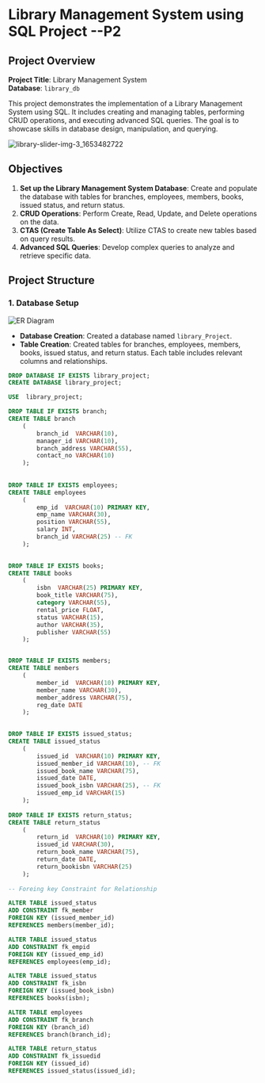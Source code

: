 # Library Management System using SQL Project --P2

## Project Overview

**Project Title**: Library Management System  
**Database**: `library_db`

This project demonstrates the implementation of a Library Management System using SQL. It includes creating and managing tables, performing CRUD operations, and executing advanced SQL queries. The goal is to showcase skills in database design, manipulation, and querying.

![library-slider-img-3_1653482722](https://github.com/user-attachments/assets/3afcaf1e-d14b-4920-b6b6-34ff3157dbfb)

## Objectives

1. **Set up the Library Management System Database**: Create and populate the database with tables for branches, employees, members, books, issued status, and return status.
2. **CRUD Operations**: Perform Create, Read, Update, and Delete operations on the data.
3. **CTAS (Create Table As Select)**: Utilize CTAS to create new tables based on query results.
4. **Advanced SQL Queries**: Develop complex queries to analyze and retrieve specific data.

## Project Structure

### 1. Database Setup
![ER Diagram](https://github.com/user-attachments/assets/65440c67-7e5e-43b0-805d-24141fc7bdbc)

- **Database Creation**: Created a database named `library_Project`.
- **Table Creation**: Created tables for branches, employees, members, books, issued status, and return status. Each table includes relevant columns and relationships.

```sql
DROP DATABASE IF EXISTS library_project;
CREATE DATABASE library_project;

USE  library_project;

DROP TABLE IF EXISTS branch;
CREATE TABLE branch 
	(
		branch_id  VARCHAR(10),
        manager_id VARCHAR(10),
        branch_address VARCHAR(55),
        contact_no VARCHAR(10)
	);
    
    
DROP TABLE IF EXISTS employees;
CREATE TABLE employees
	(
		emp_id  VARCHAR(10) PRIMARY KEY,
        emp_name VARCHAR(30),
        position VARCHAR(55),
        salary INT,
        branch_id VARCHAR(25) -- FK
	);
    

DROP TABLE IF EXISTS books;
CREATE TABLE books
	(
		isbn  VARCHAR(25) PRIMARY KEY,
        book_title VARCHAR(75),
        category VARCHAR(55),
        rental_price FLOAT,
        status VARCHAR(15),
        author VARCHAR(35),
        publisher VARCHAR(55)
	);


DROP TABLE IF EXISTS members;
CREATE TABLE members
	(
		member_id  VARCHAR(10) PRIMARY KEY,
        member_name VARCHAR(30),
        member_address VARCHAR(75),
        reg_date DATE
	);        
    

DROP TABLE IF EXISTS issued_status;
CREATE TABLE issued_status
	(
		issued_id  VARCHAR(10) PRIMARY KEY,
        issued_member_id VARCHAR(10), -- FK
        issued_book_name VARCHAR(75),
        issued_date DATE,
        issued_book_isbn VARCHAR(25), -- FK
        issued_emp_id VARCHAR(15)
	);
    
DROP TABLE IF EXISTS return_status;
CREATE TABLE return_status
	(
		return_id  VARCHAR(10) PRIMARY KEY,
        issued_id VARCHAR(30),
        return_book_name VARCHAR(75),
        return_date DATE,
        return_bookisbn VARCHAR(25)
	);
    
-- Foreing key Constraint for Relationship

ALTER TABLE issued_status
ADD CONSTRAINT fk_member
FOREIGN KEY (issued_member_id)
REFERENCES members(member_id);

ALTER TABLE issued_status
ADD CONSTRAINT fk_empid
FOREIGN KEY (issued_emp_id)
REFERENCES employees(emp_id);

ALTER TABLE issued_status
ADD CONSTRAINT fk_isbn
FOREIGN KEY (issued_book_isbn)
REFERENCES books(isbn);

ALTER TABLE employees
ADD CONSTRAINT fk_branch
FOREIGN KEY (branch_id)
REFERENCES branch(branch_id);

ALTER TABLE return_status
ADD CONSTRAINT fk_issuedid
FOREIGN KEY (issued_id)
REFERENCES issued_status(issued_id);
